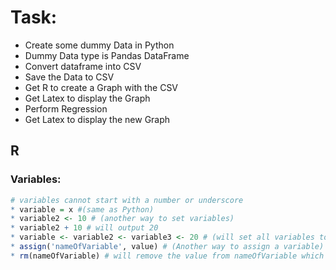 # Task:

* Create some dummy Data in Python
* Dummy Data type is Pandas DataFrame
* Convert dataframe into CSV
* Save the Data to CSV
* Get R to create a Graph with the CSV
* Get Latex to display the Graph
* Perform Regression
* Get Latex to display the new Graph

## R

### Variables:
```r
# variables cannot start with a number or underscore
* variable = x #(same as Python)
* variable2 <- 10 # (another way to set variables)
* variable2 + 10 # will output 20
* variable <- variable2 <- variable3 <- 20 # (will set all variables to 20)
* assign('nameOfVariable', value) # (Another way to assign a variable)
* rm(nameOfVariable) # will remove the value from nameOfVariable which will also remove it from memory
```

